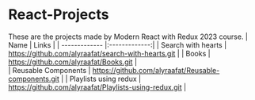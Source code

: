 # React-Projects
These are the projects made by Modern React with Redux 2023 course.
| Name        | Links          | 
| ------------- |:-------------:| 
| Search with hearts      | https://github.com/alyraafat/search-with-hearts.git |
| Books      | https://github.com/alyraafat/Books.git     |   
| Reusable Components | https://github.com/alyraafat/Reusable-components.git |
| Playlists using redux | https://github.com/alyraafat/Playlists-using-redux.git |
